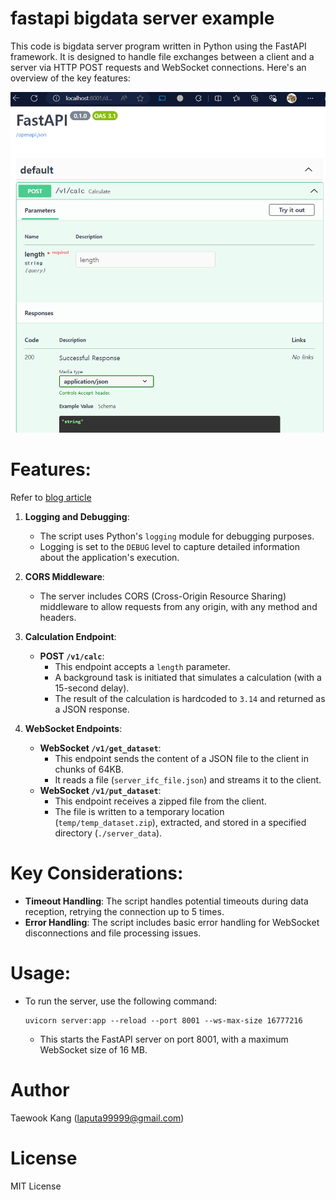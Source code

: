# fastapi bigdata server example
This code is bigdata server program written in Python using the FastAPI framework. It is designed to handle file exchanges between a client and a server via HTTP POST requests and WebSocket connections. Here's an overview of the key features:

![Thumnail](https://github.com/mac999/fastapi_bigdata_server_example/blob/main/api.PNG)

# Features:
Refer to [blog article](https://daddynkidsmakers.blogspot.com/2024/04/fastapi-open-api.html)</br>
1. **Logging and Debugging**:
   - The script uses Python's `logging` module for debugging purposes.
   - Logging is set to the `DEBUG` level to capture detailed information about the application's execution.

2. **CORS Middleware**:
   - The server includes CORS (Cross-Origin Resource Sharing) middleware to allow requests from any origin, with any method and headers.
   
3. **Calculation Endpoint**:
   - **POST `/v1/calc`**: 
     - This endpoint accepts a `length` parameter.
     - A background task is initiated that simulates a calculation (with a 15-second delay).
     - The result of the calculation is hardcoded to `3.14` and returned as a JSON response.

4. **WebSocket Endpoints**:
   - **WebSocket `/v1/get_dataset`**:
     - This endpoint sends the content of a JSON file to the client in chunks of 64KB.
     - It reads a file (`server_ifc_file.json`) and streams it to the client.
   - **WebSocket `/v1/put_dataset`**:
     - This endpoint receives a zipped file from the client.
     - The file is written to a temporary location (`temp/temp_dataset.zip`), extracted, and stored in a specified directory (`./server_data`).

# Key Considerations:
- **Timeout Handling**: The script handles potential timeouts during data reception, retrying the connection up to 5 times.
- **Error Handling**: The script includes basic error handling for WebSocket disconnections and file processing issues.

# Usage:
- To run the server, use the following command:
  ```
  uvicorn server:app --reload --port 8001 --ws-max-size 16777216
  ```
  - This starts the FastAPI server on port 8001, with a maximum WebSocket size of 16 MB.

# Author
Taewook Kang (laputa99999@gmail.com)

# License
MIT License
